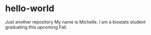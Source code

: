 # hello-world
Just another repository
My name is Michelle. I am a biostats student graduating this upcoming Fall. 
